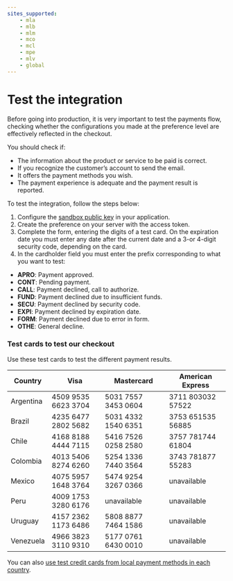 ```yaml
---
sites_supported:
    - mla
    - mlb
    - mlm
    - mco
    - mcl
    - mpe
    - mlv
    - global
---
```

# Test the integration

Before going into production, it is very important to test the payments flow, checking whether the configurations you made at the preference level are effectively reflected in the checkout.

You should check if:

+ The information about the product or service to be paid is correct.
+ If you recognize the customer’s account to send the email.
+ It offers the payment methods you wish.
+ The payment experience is adequate and the payment result is reported.

To test the integration, follow the steps below:

1. Configure the [sandbox public key](https://www.mercadopago.com/mla/account/credentials?type=basic) in your application.
2. Create the preference on your server with the access token.
3. Complete the form, entering the digits of a test card. On the expiration date you must enter any date after the current date and a 3-or 4-digit security code, depending on the card.
4. In the cardholder field you must enter the prefix corresponding to what you want to test:

* **APRO**: Payment approved.  
* **CONT**: Pending payment.  
* **CALL**: Payment declined, call to authorize.  
* **FUND**: Payment declined due to insufficient funds.  
* **SECU**: Payment declined by security code.  
* **EXPI**: Payment declined by expiration date.  
* **FORM**: Payment declined due to error in form.  
* **OTHE**: General decline.  

### Test cards to test our checkout

Use these test cards to test the different payment results.

| Country 	 | Visa 				       | Mastercard        | American Express |
| ---- 		   | ---- 				       | ----------        | ---------------- |
| Argentina  | 4509 9535 6623 3704 |5031 7557 3453 0604|3711 803032 57522 |
| Brazil  	 | 4235 6477 2802 5682 |5031 4332 1540 6351|3753 651535 56885 |
| Chile   	 | 4168 8188 4444 7115 |5416 7526 0258 2580|3757 781744 61804 |
| Colombia   | 4013 5406 8274 6260 |5254 1336 7440 3564|3743 781877 55283 |
| Mexico  	 | 4075 5957 1648 3764 |5474 9254 3267 0366| unavailable      |
| Peru    	 | 4009 1753 3280 6176 | unavailable       | unavailable      |
| Uruguay  	 | 4157 2362 1173 6486 |5808 8877 7464 1586| unavailable      |
| Venezuela  | 4966 3823 3110 9310 |5177 0761 6430 0010| unavailable      |

You can also [use test credit cards from local payment methods in each country](/guides/localization/local-cards.en.md).
